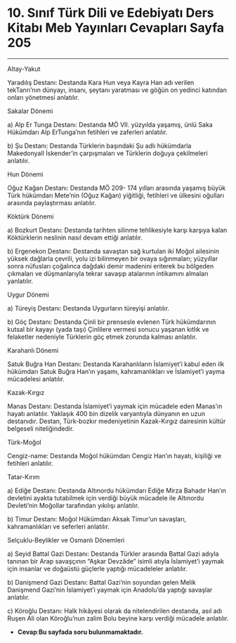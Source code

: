 # 10. Sınıf Türk Dili ve Edebiyatı Ders Kitabı Meb Yayınları Cevapları Sayfa 205

---

Altay-Yakut

 Yaradılış Destanı: Destanda Kara Hun veya Kayra Han adı verilen tekTanrı’nın dünyayı, insanı, şeytanı yaratması ve göğün on yedinci katından onları yönetmesi anlatılır.

Sakalar Dönemi

 a) Alp Er Tunga Destanı: Destanda MÖ VII. yüzyılda yaşamış, ünlü Saka Hükümdarı Alp ErTunga’nın fetihleri ve zaferleri anlatılır.

 b) Şu Destanı: Destanda Türklerin başındaki Şu adlı hükümdarla MakedonyalI İskender’in çarpışmaları ve Türklerin doğuya çekilmeleri anlatılır.

Hun Dönemi

 Oğuz Kağan Destanı: Destanda MÖ 209- 174 yılları arasında yaşamış büyük Türk hükümdarı Mete’nin (Oğuz Kağan) yiğitliği, fetihleri ve ülkesini oğulları arasında paylaştırması anlatılır.

Köktürk Dönemi

 a) Bozkurt Destanı: Destanda tarihten silinme tehlikesiyle karşı karşıya kalan Köktürklerin neslinin nasıl devam ettiği anlatılır.

 b) Ergenekon Destanı: Destanda savaştan sağ kurtulan iki Moğol ailesinin yüksek dağlarla çevrili, yolu izi bilinmeyen bir ovaya sığınmaları; yüzyıllar sonra nüfusları çoğalınca dağdaki demir madenini eriterek bu bölgeden çıkmaları ve düşmanlarıyla tekrar savaşıp atalarının intikamını almaları yanlatılır.

Uygur Dönemi

 a) Türeyiş Destanı: Destanda Uygurların türeyişi anlatılır.

 b) Göç Destanı: Destanda Çinli bir prensesle evlenen Türk hükümdarının kutsal bir kayayı (yada taşı) Çinlilere vermesi sonucu yaşanan kıtlık ve felaketler nedeniyle Türklerin göç etmek zorunda kalması anlatılır.

Karahanlı Dönemi

 Satuk Buğra Han Destanı: Destanda Karahanlıların İslamiyet’i kabul eden ilk hükümdarı Satuk Buğra Han’ın yaşamı, kahramanlıkları ve İslamiyet’i yayma mücadelesi anlatılır.

Kazak-Kırgız

 Manas Destanı: Destanda İslamiyet’i yaymak için mücadele eden Manas’ın hayatı anlatılır. Yaklaşık 400 bin dizelik varyantıyla dünyanın en uzun destanıdır. Destan, Türk-bozkır medeniyetinin Kazak-Kırgız dairesinin kültür belgeseli niteliğindedir.

Türk-Moğol

 Cengiz-name: Destanda Moğol hükümdarı Cengiz Han’ın hayatı, kişiliği ve fetihleri anlatılır.

Tatar-Kırım

 a) Ediğe Destanı: Destanda Altınordu hükümdarı Ediğe Mirza Bahadır Han’ın devletini ayakta tutabilmek için verdiği büyük mücadele ile Altınordu Devleti’nin Moğollar tarafından yıkılışı anlatılır.

 b) Timur Destanı: Moğol Hükümdarı Aksak Timur’un savaşları, kahramanlıkları ve seferleri anlatılır.

Selçuklu-Beylikler ve Osmanlı Dönemleri

 a) Seyid Battal Gazi Destanı: Destanda Türkler arasında Battal Gazi adıyla tanınan bir Arap savaşçının “Aşkar Devzâde” isimli atıyla İslamiyet’i yaymak için insanlar ve doğaüstü güçlerle yaptığı mücadeleler anlatılır.

 b) Danişmend Gazi Destanı: Battal Gazi’nin soyundan gelen Melik Danişmend Gazi’nin İslamiyet’i yaymak için Anadolu’da yaptığı savaşlar anlatılır.

 c) Köroğlu Destanı: Halk hikâyesi olarak da nitelendirilen destanda, asıl adı Ruşen Ali olan Köroğlu’nun zalim Bolu beyine karşı verdiği mücadele anlatılır.

-   **Cevap**:**Bu sayfada soru bulunmamaktadır.**